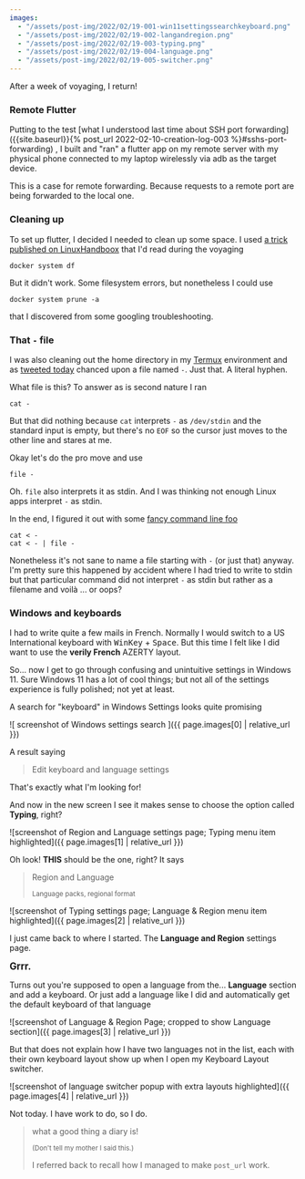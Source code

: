 ```yaml
---
images:
  - "/assets/post-img/2022/02/19-001-win11settingssearchkeyboard.png"
  - "/assets/post-img/2022/02/19-002-langandregion.png"
  - "/assets/post-img/2022/02/19-003-typing.png"
  - "/assets/post-img/2022/02/19-004-language.png"
  - "/assets/post-img/2022/02/19-005-switcher.png"
---
```


After a week of voyaging, I return!

### Remote Flutter

Putting to the test
[what I understood last time about SSH port forwarding]({{site.baseurl}}{% post_url 2022-02-10-creation-log-003 %}#sshs-port-forwarding)
, I built and "ran" a flutter app on my remote server with my physical phone
connected to my laptop wirelessly via adb as the target device.

This is a case for remote forwarding. Because requests to a remote port are
being forwarded to the local one.

### Cleaning up

To set up flutter, I decided I needed to clean up some space. I used
[a trick published on LinuxHandboox](https://linuxhandbook.com/docker-disk-space-usage/)
that I'd read during the voyaging

```
docker system df
```

But it didn't work. Some filesystem errors, but nonetheless I could use

```
docker system prune -a
```

that I discovered from some googling troubleshooting.

### That `-` file

I was also cleaning out the home directory in my
[Termux](https://termux.com/) environment and as
[tweeted today](https://twitter.com/kevinnlsamuel/status/1495163310827884546)
chanced upon a file named
`-`. Just that. A literal hyphen.

What file is this? To answer as is second nature I ran

```console
cat -
```

But that did nothing because `cat` interprets `-` as `/dev/stdin` and
the standard input is empty, but there's no `EOF` so the cursor just
moves to the other line and stares at me.

Okay let's do the pro move and use

```console
file -
```

Oh. `file` also interprets it as stdin. And I was thinking not enough
Linux apps interpret `-` as stdin.

In the end, I figured it out with some
[fancy command line foo](https://twitter.com/kevinnlsamuel/status/1495164996917026819)

```console
cat < -
cat < - | file -
```

Nonetheless it's not sane to name a file starting with `-` (or just that)
anyway. I'm pretty sure this happened by accident where I had tried to
write to stdin but that particular command did not interpret `-` as stdin
but rather as a filename and voilà ... or oops?

### Windows and keyboards

I had to write quite a few mails in French. Normally I would switch to
a US International keyboard with <kbd>WinKey</kbd> + <kbd>Space</kbd>.
But this time I felt like I did want to use the **verily French** AZERTY
layout.

So... now I get to go through confusing and unintuitive settings in
Windows 11. Sure Windows 11 has a lot of cool things; but not all of
the settings experience is fully polished; not yet at least.

A search for "keyboard" in Windows Settings looks quite promising

![ screenshot of Windows settings search ]({{ page.images[0] | relative_url }})

A result saying

> Edit keyboard and language settings

That's exactly what I'm looking for!

And now in the new screen I see it makes sense to choose the option
called **Typing**, right?

![screenshot of Region and Language settings page; Typing menu item highlighted]({{ page.images[1] | relative_url }})

Oh look! **THIS** should be the one, right? It says

> Region and Language
>
> <small>Language packs, regional format</small>

![screenshot of Typing settings page; Language & Region menu item highlighted]({{ page.images[2] | relative_url }})

I just came back to where I started. The **Language and Region** settings
page.

<big> **Grrr.** </big>

Turns out you're supposed to open a language from the... **Language** section
and add a keyboard. Or just add a language like I did and automatically get
the default keyboard of that language

![screenshot of Language & Region Page; cropped to show Language section]({{ page.images[3] | relative_url }})

But that does not explain how I have two languages not in the list, each
with their own keyboard layout show up when I open my Keyboard Layout
switcher.

![screenshot of language switcher popup with extra layouts highlighted]({{ page.images[4] | relative_url }})

Not today. I have work to do, so I do.

> what a good thing a diary is!
>
> <small>(Don't tell my mother I said this.)</small>
>
> I referred back to recall how I managed
> to make `post_url` work.
